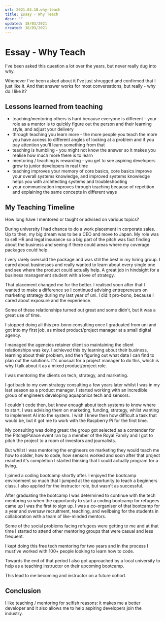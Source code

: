 ```yaml
---
url: 2021.03.18.why-teach
title: Essay - Why Teach
desc: ""
updated: 18/03/2021
created: 18/03/2021
---
```


# Essay - Why Teach

I've been asked this question a lot over the years, but never really dug into why.

Whenever I've been asked about it I've just shrugged and confirmed that I just like it. And that answer works for most conversations, but really - why do I like it?

## Lessons learned from teaching

- teaching/mentoring others is hard because everyone is different - your role as a mentor is to quickly figure out the person and their learning style, and adjust your delivery
- through teaching you learn more - the more people you teach the more you have access to different angles of looking at a problem and if you pay attention you'll learn something from that
- teaching is humbling - you might not know the answer so it makes you realise how much more there is to learn
- mentoring / teaching is rewarding - you get to see aspiring developers grow to junior developers in real time
- teaching improves your memory of core basics, core basics improve your overall systems knowledge, and improved systems knowledge helps you with architecting systems and troubleshooting
- your communication improves through teaching because of repetition and explaining the same concepts in different ways

## My Teaching Timeline

How long have I mentored or taught or advised on various topics?

During university I had chance to do a work placement in corporate sales. Up to then, my big dream was to be a CEO and move to Japan. My role was to sell HR and legal insurance so a big part of the pitch was fact finding about the business and seeing if there could areas where my coverage packages could help.

I very rarely oversold the package and was still the best in my hiring group. I cared about businesses and really wanted to learn about every single one and see where the product could actually help. A great job in hindsight for a business management student with a love of strategy.

That placement changed me for the better. I realised soon after that I wanted to make a difference so I continued advising entrepreneurs on marketing strategy during my last year of uni. I did it pro-bono, because I cared about exposure and the experience.

Some of these relationships turned out great and some didn't, but it was a great use of time.

I stopped doing all this pro-bono consulting once I graduated from uni and got into my first job, as mixed product/project manager at a small digital agency.

I managed the agencies retainer client so maintaining the client relationships was key. I achieved this by learning about their business, learning about their problem, and then figuring out what data I can find to plan out the solutions. It's unusual for a project manager to do this, which is why I talk about it as a mixed product/project role.

I was mentoring the clients on tech, strategy, and marketing.

I got back to my own strategy consulting a few years later whilst I was in my last season as a product manager. I started working with an incredible group of engineers developing aquaponics tech and sensors.

I couldn't code then, but knew enough about tech systems to know where to start. I was advising them on marketing, funding, strategy, whilst wanting to implement AI into the system. I wish I knew then how difficult a task that would be, but it got me to work with the Raspberry Pi for the first time.

My consulting was doing great: the group got selected as a contender for the Pitch@Palace event ran by a member of the Royal Family and I got to pitch the project to a room of investors and journalists.

But whilst I was mentoring the engineers on marketing they would teach me how to solder, how to code, how sensors worked and soon after that project reached it's completion I started thinking that I could actually program for a living.

I joined a coding bootcamp shortly after. I enjoyed the bootcamp environment so much that I jumped at the opportunity to teach a beginners class. I also applied for the instructor role, but wasn't as successful.

After graduating the bootcamp I was determined to continue with the tech mentoring so when the opportunity to start a coding bootcamp for refugees came up I was the first to sign up. I was a co-organiser of that bootcamp for a year and oversaw recruitment, teaching, and wellbeing for the students in collaboration with a team of like-minded mentors.

Some of the social problems facing refugees were getting to me and at that time I started to attend other mentoring groups that were casual and less frequent.

I kept doing this free tech mentoring for two years and in the process I must've worked with 100+ people looking to learn how to code.

Towards the end of that period I also got approached by a local university to help as a teaching instructor on their upcoming bootcamp.

This lead to me becoming and instructor on a future cohort.

## Conclusion

I like teaching / mentoring for selfish reasons: it makes me a better developer and it also allows me to help aspiring developers join the industry.
